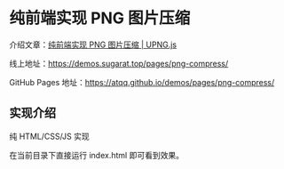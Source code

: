# 纯前端实现 PNG 图片压缩

介绍文章：[纯前端实现 PNG 图片压缩 | UPNG.js](https://juejin.cn/post/7346510823772733494)

线上地址：https://demos.sugarat.top/pages/png-compress/

GitHub Pages 地址：https://atqq.github.io/demos/pages/png-compress/

## 实现介绍
纯 HTML/CSS/JS 实现

在当前目录下直接运行 index.html 即可看到效果。

